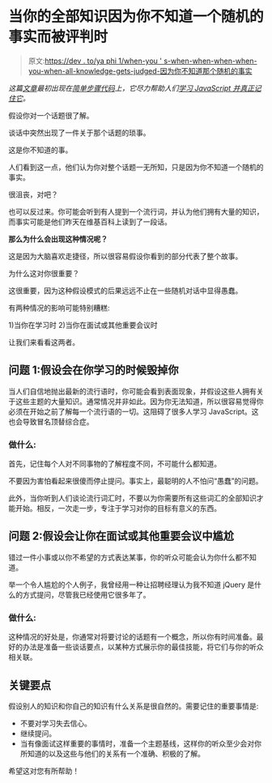 # 当你的全部知识因为你不知道一个随机的事实而被评判时

> 原文:[https://dev . to/ya phi 1/when-you ' s-when-when-when-when-you-when-all-knowledge-gets-judged-因为你不知道那个随机的事实](https://dev.to/yaphi1/when-your-entire-knowledge-gets-judged-because-you-didnt-know-that-one-random-fact)

*这篇[文章](https://simplestepscode.com/judged-on-trivia/)最初出现在[简单步骤代码](https://simplestepscode.com/)上，它尽力帮助人们[学习 JavaScript 并真正记住它](https://simplestepscode.com/learn-javascript/)。*

假设你对一个话题很了解。

谈话中突然出现了一件关于那个话题的琐事。

这是你不知道的事。

人们看到这一点，他们认为你对整个话题一无所知，只是因为你不知道一个随机的事实。

很沮丧，对吧？

也可以反过来。你可能会听到有人提到一个流行词，并认为他们拥有大量的知识，而事实可能是他们昨天在维基百科上读到了一段话。

**那么为什么会出现这种情况呢？**

这是因为大脑喜欢走捷径，所以很容易假设你看到的部分代表了整个故事。

为什么这对你很重要？

这很重要，因为这种假设模式的后果远远不止在一些随机对话中显得愚蠢。

有两种情况的影响可能特别糟糕:

1)当你在学习时 2)当你在面试或其他重要会议时

让我们来看看这两者。

## 问题 1:假设会在你学习的时候毁掉你

当人们自信地抛出最新的流行语时，你可能会看到表面现象，并假设这些人拥有关于这些主题的大量知识。通常情况并非如此。因为你无法知道，所以很容易觉得你必须在开始之前了解每一个流行语的一切。这阻碍了很多人学习 JavaScript。这也会导致冒名顶替综合症。

### [](#what-to-do)做什么:

首先，记住每个人对不同事物的了解程度不同，不可能什么都知道。

不要因为害怕看起来很傻而停止提问。事实上，最聪明的人不怕问“愚蠢”的问题。

此外，当你听到人们谈论流行词汇时，不要以为你需要所有这些词汇的全部知识才能开始。相反，一次走一步，专注于学习对你的目标有意义的东西。

## 问题 2:假设会让你在面试或其他重要会议中尴尬

错过一件小事或以你不希望的方式表达某事，你的听众可能会认为你什么都不知道。

举一个令人尴尬的个人例子，我曾经用一种让招聘经理认为我不知道 jQuery 是什么的方式提问，尽管我已经使用它很多年了。

### [](#what-to-do)做什么:

这种情况的好处是，你通常对将要讨论的话题有一个概念，所以你有时间准备。最好的办法是准备一些谈话要点，以某种方式展示你的最佳技能，将它们与你的听众相关联。

## [](#key-takeaways)关键要点

假设别人的知识和你自己的知识有什么关系是很自然的。需要记住的重要事情是:

*   不要对学习失去信心。
*   继续提问。
*   当有像面试这样重要的事情时，准备一个主题基线，这样你的听众至少会对你所知道的以及这些与他们的关系有一个准确、积极的了解。

希望这对您有所帮助！